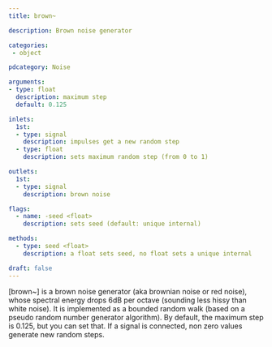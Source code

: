 ```yaml
---
title: brown~

description: Brown noise generator

categories:
 - object

pdcategory: Noise

arguments:
- type: float
  description: maximum step 
  default: 0.125

inlets:
  1st:
  - type: signal
    description: impulses get a new random step
  - type: float
    description: sets maximum random step (from 0 to 1)

outlets:
  1st:
  - type: signal
    description: brown noise

flags:
  - name: -seed <float>
    description: sets seed (default: unique internal)

methods:
  - type: seed <float>
    description: a float sets seed, no float sets a unique internal

draft: false
---
```


[brown~] is a brown noise generator (aka brownian noise or red noise), whose spectral energy drops 6dB per octave (sounding less hissy than white noise). It is implemented as a bounded random walk (based on a pseudo random number generator algorithm). By default, the maximum step is 0.125, but you can set that. If a signal is connected, non zero values generate new random steps.
